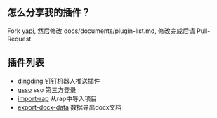 ## 怎么分享我的插件？
Fork [yapi](https://github.com/YMFE/yapi), 然后修改 docs/documents/plugin-list.md, 修改完成后请 Pull-Request.

## 插件列表

* [dingding](https://github.com/zgs225/yapi-plugin-dding) 钉钉机器人推送插件
* [qsso](https://github.com/ymfe/yapi-plugin-qsso) sso 第三方登录
* [import-rap](https://github.com/wxxcarl/yapi-plugin-import-rap) 从rap中导入项目
* [export-docx-data](https://github.com/inceptiongt/Yapi-plugin-export-docx-data) 数据导出docx文档
